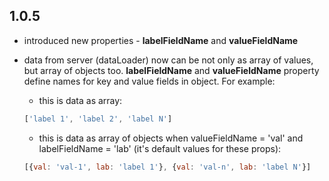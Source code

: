 ## 1.0.5
* introduced new properties - __labelFieldName__ and __valueFieldName__
* data from server (dataLoader) now can be not only as array of values, but array of objects too. __labelFieldName__ and __valueFieldName__ property define names for key and value fields in object. For example:

  * this is data as array:
  ```javascript
  ['label 1', 'label 2', 'label N']
  ```
  * this is data as array of objects when valueFieldName = 'val' and labelFieldName = 'lab' (it's default values for these props):
  ```javascript
  [{val: 'val-1', lab: 'label 1'}, {val: 'val-n', lab: 'label N'}]
  ``` 